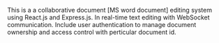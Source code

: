 This is a a collaborative document [MS word document] editing system using React.js and Express.js.
In real-time text editing with WebSocket communication.
Include user authentication to manage document ownership and access control with perticular document id.
